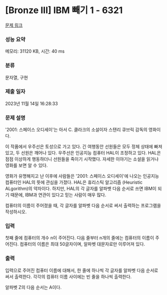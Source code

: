 # [Bronze III] IBM 빼기 1 - 6321 

[문제 링크](https://www.acmicpc.net/problem/6321) 

### 성능 요약

메모리: 31120 KB, 시간: 40 ms

### 분류

문자열, 구현

### 제출 일자

2023년 11월 14일 16:28:33

### 문제 설명

<p>'2001: 스페이스 오디세이'는 아서 C. 클라크의 소설이자 스탠리 큐브릭 감독의 영화이다.</p>

<p>이 작품에서 우주선은 토성으로 가고 있다. 긴 여행동안 선원들은 모두 정체 상태에 빠져있고, 두 선원은 깨어나 있다. 우주선은 인공지능 컴퓨터 HAL이 조정하고 있다. HAL은 점점 이상하게 행동하더니 선원들을 죽이기 시작했다. 자세한 이야기는 소설을 읽거나 영화를 보면 알 수 있다.</p>

<p>영화가 유명해지고 난 이후에 사람들은 '2001: 스페이스 오디세이'에 나오는 인공지능 컴퓨터인 HAL의 뜻에 관심을 가졌다. HAL은 휴리스틱 알고리즘 (Heuristic ALgorithm)의 약자이다. 하지만, HAL의 각 글자를 알파벳 다음 순서로 쓰면 IBM이 되기 때문에, IBM과 연관이 있다고 믿는 사람이 매우 많다.</p>

<p>컴퓨터의 이름이 주어졌을 때, 각 글자를 알파벳 다음 순서로 써서 출력하는 프로그램을 작성하시오.</p>

### 입력 

 <p>첫째 줄에 컴퓨터의 개수 n이 주어진다. 다음 줄부터 n개의 줄에는 컴퓨터의 이름이 주어진다. 컴퓨터의 이름은 최대 50글자이며, 알파벳 대문자로만 이루어져 있다.</p>

### 출력 

 <p>입력으로 주어진 컴퓨터 이름에 대해서, 한 줄에 하나씩 각 글자를 알파벳 다음 순서로 써서 출력한다. 각각의 컴퓨터 이름 사이에는 빈 줄을 하나씩 출력한다.</p>

<p>알파벳 Z의 다음 순서는 A이다.</p>


